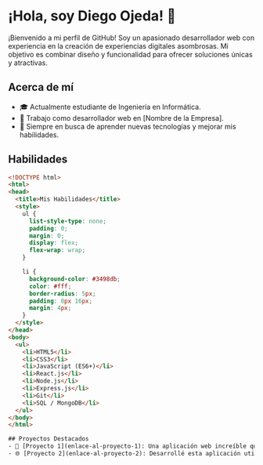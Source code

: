 # ¡Hola, soy Diego Ojeda! 👋

¡Bienvenido a mi perfil de GitHub! Soy un apasionado desarrollador web con experiencia en la creación de experiencias digitales asombrosas. Mi objetivo es combinar diseño y funcionalidad para ofrecer soluciones únicas y atractivas.


## Acerca de mí
- 🎓 Actualmente estudiante de Ingeniería en Informática.
- 💼 Trabajo como desarrollador web en [Nombre de la Empresa].
- 🚀 Siempre en busca de aprender nuevas tecnologías y mejorar mis habilidades.


## Habilidades
```html
<!DOCTYPE html>
<html>
<head>
  <title>Mis Habilidades</title>
  <style>
    ul {
      list-style-type: none;
      padding: 0;
      margin: 0;
      display: flex;
      flex-wrap: wrap;
    }

    li {
      background-color: #3498db;
      color: #fff;
      border-radius: 5px;
      padding: 8px 16px;
      margin: 4px;
    }
  </style>
</head>
<body>
  <ul>
    <li>HTML5</li>
    <li>CSS3</li>
    <li>JavaScript (ES6+)</li>
    <li>React.js</li>
    <li>Node.js</li>
    <li>Express.js</li>
    <li>Git</li>
    <li>SQL / MongoDB</li>
  </ul>
</body>
</html>

## Proyectos Destacados
- 🚀 [Proyecto 1](enlace-al-proyecto-1): Una aplicación web increíble que [descripción breve].
- 🌐 [Proyecto 2](enlace-al-proyecto-2): Desarrollé esta aplicación utilizando [tecnologías utilizadas].

